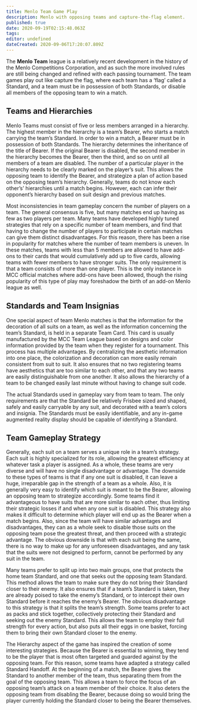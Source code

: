 ```yaml
---
title: Menlo Team Game Play
description: Menlo with opposing teams and capture-the-flag element.
published: true
date: 2020-09-19T02:15:48.063Z
tags: 
editor: undefined
dateCreated: 2020-09-06T17:20:07.809Z
---
```


The **Menlo Team** league is a relatively recent development in the history of the Menlo Competitions Corporation, and as such the more involved rules are still being changed and refined with each passing tournament. The team games play out like capture the flag, where each team has a ‘flag’ called a Standard, and a team must be in possession of both Standards, or disable all members of the opposing team to win a match.

Teams and Hierarchies
---------------------

Menlo Teams must consist of five or less members arranged in a hierarchy. The highest member in the hierarchy is a team’s Bearer, who starts a match carrying the team’s Standard. In order to win a match, a Bearer must be in possession of both Standards. The hierarchy determines the inheritance of the title of Bearer. If the original Bearer is disabled, the second member in the hierarchy becomes the Bearer, then the third, and so on until all members of a team are disabled. The number of a particular player in the hierarchy needs to be clearly marked on the player’s suit. This allows the opposing team to identify the Bearer, and strategize a plan of action based on the opposing team’s hierarchy. Generally, teams do not know each other’s’ hierarchies until a match begins. However, each can infer their opponent’s hierarchy based on suit design and previous matches.

Most inconsistencies in team gameplay concern the number of players on a team. The general consensus is five, but many matches end up having as few as two players per team. Many teams have developed highly tuned strategies that rely on a specific number of team members, and find that having to change the number of players to participate in certain matches can give them distinct disadvantages. For this reason, there has been a rise in popularity for matches where the number of team members is uneven. In these matches, teams with less than 5 members are allowed to have add-ons to their cards that would cumulatively add up to five cards, allowing teams with fewer members to have stronger suits. The only requirement is that a team consists of more than one player. This is the only instance in MCC official matches where add-ons have been allowed, though the rising popularity of this type of play may foreshadow the birth of an add-on Menlo league as well.

Standards and Team Insignias
----------------------------

One special aspect of team Menlo matches is that the information for the decoration of all suits on a team, as well as the information concerning the team’s Standard, is held in a separate Team Card. This card is usually manufactured by the MCC Team League based on designs and color information provided by the team when they register for a tournament. This process has multiple advantages. By centralizing the aesthetic information into one place, the colorization and decoration can more easily remain consistent from suit to suit. It also ensures that no two registering teams have aesthetics that are too similar to each other, and that any two teams are easily distinguishable from one another. It also allows the hierarchy of a team to be changed easily last minute without having to change suit code.

The actual Standards used in gameplay vary from team to team. The only requirements are that the Standard be relatively Frisbee sized and shaped, safely and easily carryable by any suit, and decorated with a team’s colors and insignia. The Standards must be easily identifiable, and any in-game augmented reality display should be capable of identifying a Standard.

Team Gameplay Strategy
----------------------

Generally, each suit on a team serves a unique role in a team’s strategy. Each suit is highly specialized for its role, allowing the greatest efficiency at whatever task a player is assigned. As a whole, these teams are very diverse and will have no single disadvantage or advantage. The downside to these types of teams is that if any one suit is disabled, it can leave a huge, irreparable gap in the strength of a team as a whole. Also, it is generally very easy to identify which suit is meant to be the Bearer, allowing an opposing team to strategize accordingly. Some teams find it advantageous to have suits that are more similar to each other, thus limiting their strategic losses if and when any one suit is disabled. This strategy also makes it difficult to determine which player will end up as the Bearer when a match begins. Also, since the team will have similar advantages and disadvantages, they can as a whole seek to disable those suits on the opposing team pose the greatest threat, and then proceed with a strategic advantage. The obvious downside is that with each suit being the same, there is no way to make up for any unforeseen disadvantages, and any task that the suits were not designed to perform, cannot be performed by any suit in the team.

Many teams prefer to split up into two main groups, one that protects the home team Standard, and one that seeks out the opposing team Standard. This method allows the team to make sure they do not bring their Standard closer to their enemy. It also ensures that if a team’s Standard is taken, they are already poised to take the enemy’s Standard, or to intercept their own Standard before it reaches the enemy’s Bearer. The obvious disadvantage to this strategy is that it splits the team’s strength. Some teams prefer to act as packs and stick together, collectively protecting their Standard and seeking out the enemy Standard. This allows the team to employ their full strength for every action, but also puts all their eggs in one basket, forcing them to bring their own Standard closer to the enemy.

The Hierarchy aspect of the game has inspired the creation of some interesting strategies. Because the Bearer is essential to winning, they tend to be the player that is most often targeted and guarded against by the opposing team. For this reason, some teams have adapted a strategy called Standard Handoff. At the beginning of a match, the Bearer gives the Standard to another member of the team, thus separating them from the goal of the opposing team. This allows a team to force the focus of an opposing team’s attack on a team member of their choice. It also deters the opposing team from disabling the Bearer, because doing so would bring the player currently holding the Standard closer to being the Bearer themselves.